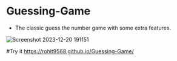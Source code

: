 # Guessing-Game
<ul> <li>The classic guess the number game with some extra features.</li></ul>

![Screenshot 2023-12-20 191151](https://github.com/Rohit9568/Guessing-Game/assets/128663753/533b9d93-8d13-41b5-8049-56b88a38962d)


  
#Try it
https://rohit9568.github.io/Guessing-Game/
